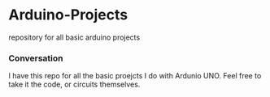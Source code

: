# Arduino-Projects
repository for all basic arduino projects

### Conversation
I have this repo for all the basic proejcts I do with Ardunio UNO. 
Feel free to take it the code, or circuits themselves.

<FFA>
